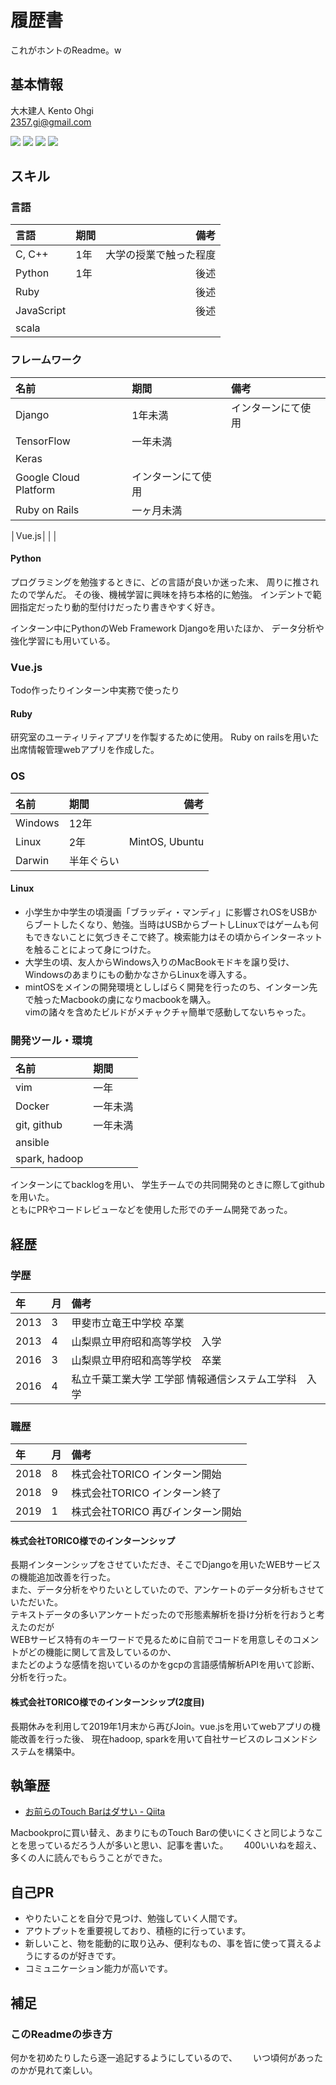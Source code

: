 [github-badge]: https://img.shields.io/badge/github--blue.svg?style=social&logo=github
[github-link]: https://github.com/2357gi/
[facebook-badge]: https://img.shields.io/badge/facebook--blue.svg?style=social&logo=facebook
[facebook-link]: https://facebook.com/2357gi/
[qiita-badge]: https://img.shields.io/badge/qiita--green.svg?style=social&logo=qiita
[qiita-link]: https://qiita.com/2357gi/
[wantedly-badge]: https://img.shields.io/badge/wantedly--blue.svg?style=social&logo=wikipedia
[wantedly-link]: https://www.wantedly.com/users/73079377






# 履歴書
これがホントのReadme。w  

## 基本情報

大木建人 Kento Ohgi  
2357.gi@gmail.com  

[![][github-badge]][github-link] [![][facebook-badge]][facebook-link] [![][qiita-badge]][qiita-link] [![][wantedly-badge]][wantedly-link]

## スキル

### 言語

|言語|期間|備考|
|:-----------|:-----------|------------:|
|C, C++|1年|大学の授業で触った程度|
|Python|1年|後述|
|Ruby|  | 後述|
|JavaScript| | 後述|
|scala||

### フレームワーク

|名前|期間|備考|
|:--------|:--------|:--------|
|Django|1年未満|インターンにて使用|
|TensorFlow|一年未満||
|Keras||
|Google Cloud Platform|インターンにて使用|
|Ruby on Rails|一ヶ月未満||
│Vue.js│││

#### Python
プログラミングを勉強するときに、どの言語が良いか迷った末、
周りに推されたので学んだ。
その後、機械学習に興味を持ち本格的に勉強。
インデントで範囲指定だったり動的型付けだったり書きやすく好き。

インターン中にPythonのWeb Framework Djangoを用いたほか、
データ分析や強化学習にも用いている。

### Vue.js
Todo作ったりインターン中実務で使ったり

#### Ruby
研究室のユーティリティアプリを作製するために使用。
Ruby on railsを用いた出席情報管理webアプリを作成した。


### OS
|名前|期間|備考|
|:-----------|:-----------|------------:|
|Windows|12年||
|Linux|2年|MintOS, Ubuntu|
|Darwin|半年ぐらい| |

#### Linux
- 小学生か中学生の頃漫画「ブラッディ・マンディ」に影響されOSをUSBからブートしたくなり、勉強。当時はUSBからブートしLinuxではゲームも何もできないことに気づきそこで終了。検索能力はその頃からインターネットを触ることによって身につけた。
- 大学生の頃、友人からWindows入りのMacBookモドキを譲り受け、Windowsのあまりにもの動かなさからLinuxを導入する。
- mintOSをメインの開発環境とししばらく開発を行ったのち、インターン先で触ったMacbookの虜になりmacbookを購入。  
vimの諸々を含めたビルドがメチャクチャ簡単で感動してないちゃった。


### 開発ツール・環境
|名前|期間|
|:--------|:--------|
|vim|一年|
|Docker|一年未満|
|git, github|一年未満|
|ansible||
|spark, hadoop||

インターンにてbacklogを用い、
学生チームでの共同開発のときに際してgithubを用いた。  
ともにPRやコードレビューなどを使用した形でのチーム開発であった。  



## 経歴
### 学歴
|年|月|備考|
|:--------|:--------|:--------|
|2013|3|甲斐市立竜王中学校 卒業|
|2013|4|山梨県立甲府昭和高等学校　入学|
|2016|3|山梨県立甲府昭和高等学校　卒業|
|2016|4|私立千葉工業大学 工学部 情報通信システム工学科　入学|

### 職歴
|年|月|備考|
|:--------|:--------|:--------|
|2018|8|株式会社TORICO インターン開始|
|2018|9|株式会社TORICO インターン終了|
|2019|1|株式会社TORICO 再びインターン開始|

#### 株式会社TORICO様でのインターンシップ
長期インターンシップをさせていただき、そこでDjangoを用いたWEBサービスの機能追加改善を行った。  
また、データ分析をやりたいとしていたので、アンケートのデータ分析もさせていただいた。  
テキストデータの多いアンケートだったので形態素解析を掛け分析を行おうと考えたのだが  
WEBサービス特有のキーワードで見るために自前でコードを用意しそのコメントがどの機能に関して言及しているのか、  
またどのような感情を抱いているのかをgcpの言語感情解析APIを用いて診断、分析を行った。

#### 株式会社TORICO様でのインターンシップ(2度目)
長期休みを利用して2019年1月末から再びJoin。vue.jsを用いてwebアプリの機能改善を行った後、
現在hadoop, sparkを用いて自社サービスのレコメンドシステムを構築中。



## 執筆歴
- [お前らのTouch Barはダサい - Qiita](https://qiita.com/2357gi/items/8235093de77aa3e5fecc)

Macbookproに買い替え、あまりにものTouch Barの使いにくさと同じようなことを思っているだろう人が多いと思い、記事を書いた。　　
400いいねを超え、多くの人に読んでもらうことができた。


## 自己PR
- やりたいことを自分で見つけ、勉強していく人間です。
- アウトプットを重要視しており、積極的に行っています。
- 新しいこと、物を能動的に取り込み、便利なもの、事を皆に使って貰えるようにするのが好きです。
- コミュニケーション能力が高いです。



## 補足
### このReadmeの歩き方
何かを初めたりしたら逐一追記するようにしているので、　　
いつ頃何があったのかが見れて楽しい。
